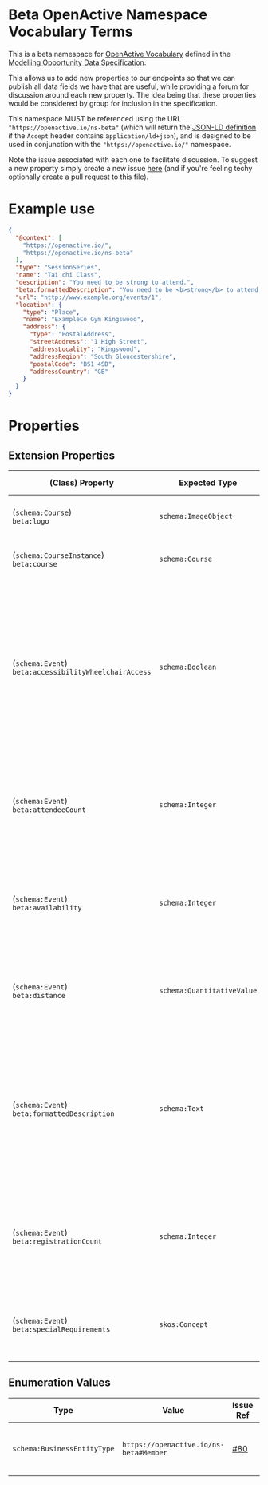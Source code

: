 # Beta OpenActive Namespace Vocabulary Terms
This is a beta namespace for [OpenActive Vocabulary](https://www.openactive.io/ns/) defined in the [Modelling Opportunity Data Specification](https://www.openactive.io/modelling-opportunity-data/).

This allows us to add new properties to our endpoints so that we can publish all data fields we have that are useful, while providing a forum for discussion around each new property. The idea being that these properties would be considered by group for inclusion in the specification.

This namespace MUST be referenced using the URL `"https://openactive.io/ns-beta"` (which will return the [JSON-LD definition](https://www.openactive.io/ns-beta/beta.jsonld) if the `Accept` header contains a`pplication/ld+json`), and is designed to be used in conjunction with the `"https://openactive.io/"` namespace.

Note the issue associated with each one to facilitate discussion. To suggest a new property simply create a new issue [here](https://github.com/openactive/ns-beta/issues) (and if you're feeling techy optionally create a pull request to this file).

# Example use

```json
{
  "@context": [
    "https://openactive.io/",
    "https://openactive.io/ns-beta"
  ],
  "type": "SessionSeries",
  "name": "Tai chi Class",
  "description": "You need to be strong to attend.",
  "beta:formattedDescription": "You need to be <b>strong</b> to attend.",
  "url": "http://www.example.org/events/1",
  "location": {
    "type": "Place",
    "name": "ExampleCo Gym Kingswood",
    "address": {
      "type": "PostalAddress",
      "streetAddress": "1 High Street",
      "addressLocality": "Kingswood",
      "addressRegion": "South Gloucestershire",
      "postalCode": "BS1 4SD",
      "addressCountry": "GB"
    }
  }
}
```

# Properties

## Extension Properties

| (Class) Property    |  Expected Type  | Issue Ref   | Description                                                         |
|---------------------|-----------------|-------------|---------------------------------------------------------------------|
| (`schema:Course`) <br/> `beta:logo` | `schema:ImageObject` | [#164](https://github.com/openactive/modelling-opportunity-data/issues/164) | An associated logo for a course. |
| (`schema:CourseInstance`) <br/> `beta:course` | `schema:Course` | [#164](https://github.com/openactive/modelling-opportunity-data/issues/164) | This course for which this is an offering. |
| (`schema:Event`) <br/> `beta:accessibilityWheelchairAccess` | `schema:Boolean` | [#21](https://github.com/openactive/ns-beta/issues/21) | A property that details whether the event is suitable for wheelchair access. Placed on Event as this field could be used to detail whether the Event is suitable, as well as the Place. |
| (`schema:Event`) <br/> `beta:attendeeCount` | `schema:Integer` | [#12](https://github.com/openactive/ns-beta/issues/12) | For events that have an unlimited number of tickets, captures the number of attendees (actual attendance). |
| (`schema:Event`) <br/> `beta:availability` | `schema:Integer` | [#9](https://github.com/openactive/ns-beta/issues/9) | For data publishers not wishing to disclose the granular availability of their sessions openly. |
| (`schema:Event`) <br/> `beta:distance` | `schema:QuantitativeValue` | [#3](https://github.com/openactive/ns-beta/issues/3) | The distance of a run, cycle or other activity. Must also include units. |
| (`schema:Event`) <br/> `beta:formattedDescription` | `schema:Text` | [#2](https://github.com/openactive/ns-beta/issues/2) | Sometimes a description is stored with formatting (e.g. href, bold, italics, embedded YouTube videos). This formatting can be useful for data consumers. |
| (`schema:Event`) <br/> `beta:registrationCount` | `schema:Integer` | [#13](https://github.com/openactive/ns-beta/issues/13) | For events that have an unlimited number of tickets, captures the number of registrations (intention to attend). |
| (`schema:Event`) <br/> `beta:specialRequirements` | `skos:Concept` | [#20](https://github.com/openactive/ns-beta/issues/20) | List of related special requirements from a controlled vocabulary. |



## Enumeration Values

| Type          | Value    | Issue Ref   | Description                                                                    |
|---------------|----------|-------------|--------------------------------------------------------------------------------|
| `schema:BusinessEntityType` | `https://openactive.io/ns-beta#Member` | [#80](https://github.com/openactive/modelling-opportunity-data/issues/80) | Indicates that a customer (eligableCustomerType) is a member of the business. |

